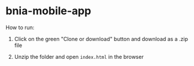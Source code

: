 # bnia-mobile-app

How to run:

1. Click on the green "Clone or download" button and download as a .zip file

2. Unzip the folder and open `index.html` in the browser

